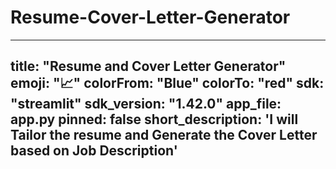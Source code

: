 # Resume-Cover-Letter-Generator

---
title: "Resume and Cover Letter Generator"
emoji: "📈"
colorFrom: "Blue"
colorTo: "red"
sdk: "streamlit"
sdk_version:  "1.42.0"
app_file: app.py
pinned: false
short_description: 'I will Tailor the resume and Generate the Cover Letter based on Job Description'
---